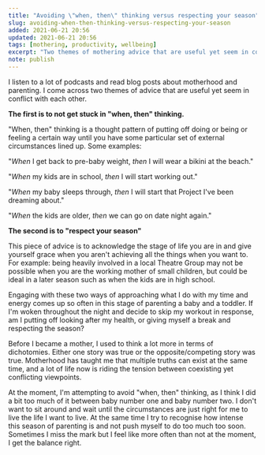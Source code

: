 ```yaml
---
title: "Avoiding \"when, then\" thinking versus respecting your season"
slug: avoiding-when-then-thinking-versus-respecting-your-season
added: 2021-06-21 20:56
updated: 2021-06-21 20:56
tags: [mothering, productivity, wellbeing]
excerpt: "Two themes of mothering advice that are useful yet seem in conflict with eachother."
note: publish
---
```


I listen to a lot of podcasts and read blog posts about motherhood and parenting. I come across two themes of advice that are useful yet seem in conflict with each other. 

**The first is to not get stuck in "when, then" thinking.**

"When, then" thinking is a thought pattern of putting off doing or being or feeling a certain way until you have some particular set of external circumstances lined up. Some examples:

"*When* I get back to pre-baby weight, *then* I will wear a bikini at the beach."

"*When* my kids are in school, *then* I will start working out."

"*When* my baby sleeps through, *then* I will start that Project I've been dreaming about."

"*When* the kids are older, *then* we can go on date night again."  

**The second is to "respect your season"**

This piece of advice is to acknowledge the stage of life you are in and give yourself grace when you aren't achieving all the things when you want to. For example: being heavily involved in a local Theatre Group may not be possible when you are the working mother of small children, but could be ideal in a later season such as when the kids are in high school. 

Engaging with these two ways of approaching what I do with my time and energy comes up so often in this stage of parenting a baby and a toddler. If I'm woken throughout the night and decide to skip my workout in response, am I putting off looking after my health, or giving myself a break and respecting the season?   

Before I became a mother, I used to think a lot more in terms of dichotomies. Either one story was true or the opposite/competing story was true. Motherhood has taught me that multiple truths can exist at the same time, and a lot of life now is riding the tension between coexisting yet conflicting viewpoints. 

At the moment, I'm attempting to avoid "when, then" thinking, as I think I did a bit too much of it between baby number one and baby number two. I don't want to sit around and wait until the circumstances are just right for me to live the life I want to live. At the same time I try to recognise how intense this season of parenting is and not push myself to do too much too soon. Sometimes I miss the mark but I feel like more often than not at the moment, I get the balance right.